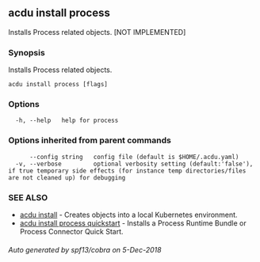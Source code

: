## acdu install process

Installs Process related objects. [NOT IMPLEMENTED]

### Synopsis

Installs Process related objects.

```
acdu install process [flags]
```

### Options

```
  -h, --help   help for process
```

### Options inherited from parent commands

```
      --config string   config file (default is $HOME/.acdu.yaml)
  -v, --verbose         optional verbosity setting (default:'false'), if true temporary side effects (for instance temp directories/files are not cleaned up) for debugging
```

### SEE ALSO

* [acdu install](acdu_install.md)	 - Creates objects into a local Kubernetes environment.
* [acdu install process quickstart](acdu_install_process_quickstart.md)	 - Installs a Process Runtime Bundle or Process Connector Quick Start.

###### Auto generated by spf13/cobra on 5-Dec-2018
